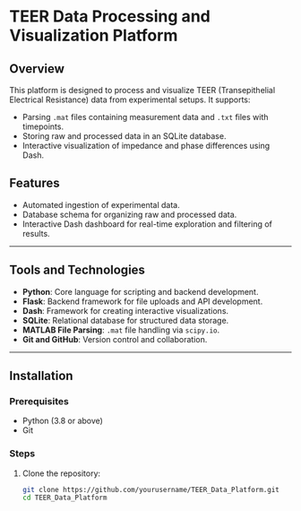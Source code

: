 # TEER Data Processing and Visualization Platform

## Overview
This platform is designed to process and visualize TEER (Transepithelial Electrical Resistance) data from experimental setups. It supports:
- Parsing `.mat` files containing measurement data and `.txt` files with timepoints.
- Storing raw and processed data in an SQLite database.
- Interactive visualization of impedance and phase differences using Dash.

## Features
- Automated ingestion of experimental data.
- Database schema for organizing raw and processed data.
- Interactive Dash dashboard for real-time exploration and filtering of results.

---

## Tools and Technologies
- **Python**: Core language for scripting and backend development.
- **Flask**: Backend framework for file uploads and API development.
- **Dash**: Framework for creating interactive visualizations.
- **SQLite**: Relational database for structured data storage.
- **MATLAB File Parsing**: `.mat` file handling via `scipy.io`.
- **Git and GitHub**: Version control and collaboration.

---

## Installation

### Prerequisites
- Python (3.8 or above)
- Git

### Steps
1. Clone the repository:
   ```bash
   git clone https://github.com/yourusername/TEER_Data_Platform.git
   cd TEER_Data_Platform
